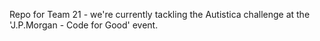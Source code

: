 Repo for Team 21 - we're currently tackling the Autistica challenge at the 'J.P.Morgan - Code for Good' event.
